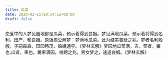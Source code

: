 ```yaml
---
title: 瓜菜
date: 2020-02-15T20:54:12+08:00
draft: false
---
```


恋爱中的人梦见园地都是瓜菜，预示着得到良姻。梦见满地瓜菜，预示着将得到名利，田产，和良姻。原版周公解梦：梦满地瓜菜。此为结实蔓延之兆。梦者名利殷殷，子嗣森森，田园畅茂，婚媾通亨。《梦林玄解》梦园地瓜菜满，吉。菜者，羹也;瓜者，果也。羹果满园，纳聘之兆。男女梦之，速遂良姻。《梦林玄解》